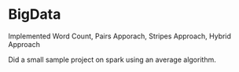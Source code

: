 # BigData

Implemented Word Count, Pairs Apporach, Stripes Approach, Hybrid Approach

Did a small sample project on spark using an average algorithm.

